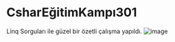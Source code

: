 # CsharEğitimKampı301


Linq Sorguları ile güzel bir özetli çalışma yapıldı.
![image](https://github.com/user-attachments/assets/f4dc77ad-2967-4299-833c-7ed29658a503)

